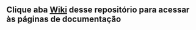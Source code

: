 ## Clique aba [Wiki](https://github.com/nossas/campaigns-cloudfront/wiki) desse repositório para acessar às páginas de documentação
